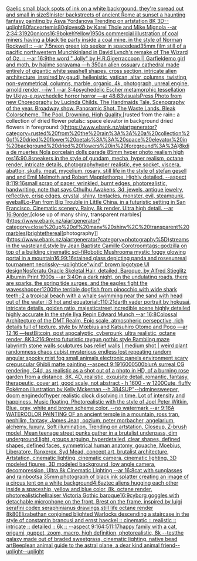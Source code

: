 [Gaelic,](https://www.ebank.nz/aiartgenerator?category=Gaelic%2C)[small black spots of ink on a white backrgound. they're spread out and small in size](https://www.ebank.nz/aiartgenerator?category=small%20black%20spots%20of%20ink%20on%20a%20white%20backrgound.%20they%27re%20spread%20out%20and%20small%20in%20size)[](https://www.ebank.nz/aiartgenerator?category=)[SInister backstreets of ancient Rome at sunset a haunting fantasy painting by Asya Yordanova Trending on artstation 8K 3D](https://www.ebank.nz/aiartgenerator?category=SInister%20backstreets%20of%20ancient%20Rome%20at%20sunset%20a%20haunting%20fantasy%20painting%20by%20Asya%20Yordanova%20Trending%20on%20artstation%208K%203D)[--uplight](https://www.ebank.nz/aiartgenerator?category=--uplight)[80](https://www.ebank.nz/aiartgenerator?category=80)[face](https://www.ebank.nz/aiartgenerator?category=face)[artemis](https://www.ebank.nz/aiartgenerator?category=artemis)[80](https://www.ebank.nz/aiartgenerator?category=80)[gloves](https://www.ebank.nz/aiartgenerator?category=gloves)[😱 by Karel Thole and Mike Mignola --ar 2:3](https://www.ebank.nz/aiartgenerator?category=%F0%9F%98%B1%20by%20Karel%20Thole%20and%20Mike%20Mignola%20--ar%202%3A3)[4:3](https://www.ebank.nz/aiartgenerator?category=4%3A3)[1920](https://www.ebank.nz/aiartgenerator?category=1920)[onions](https://www.ebank.nz/aiartgenerator?category=onions)[16:9](https://www.ebank.nz/aiartgenerator?category=16%3A9)[bokeh](https://www.ebank.nz/aiartgenerator?category=bokeh)[Yellow](https://www.ebank.nz/aiartgenerator?category=Yellow)[1950s commercial illustration of coal miners having a black tie party inside a coal mine, in the style of Norman Rockwell :: --ar 7:5](https://www.ebank.nz/aiartgenerator?category=1950s%20commercial%20illustration%20of%20coal%20miners%20having%20a%20black%20tie%20party%20inside%20a%20coal%20mine%2C%20in%20the%20style%20of%20Norman%20Rockwell%20%3A%3A%20--ar%207%3A5)[neon green job seeker in space](https://www.ebank.nz/aiartgenerator?category=neon%20green%20job%20seeker%20in%20space)[dead](https://www.ebank.nz/aiartgenerator?category=dead)[35mm film still of a pacific northwestern Munchkinland in David Lynch's remake of The Wizard of Oz. :: --ar 16:9](https://www.ebank.nz/aiartgenerator?category=35mm%20film%20still%20of%20a%20pacific%20northwestern%20Munchkinland%20in%20David%20Lynch%27s%20remake%20of%20The%20Wizard%20of%20Oz.%20%3A%3A%20--ar%2016%3A9)[the word " Jolly" by H.R.Giger](https://www.ebank.nz/aiartgenerator?category=the%20word%20%22%20Jolly%22%20by%20H.R.Giger)[raccoon || Garfield](https://www.ebank.nz/aiartgenerator?category=raccoon%20%7C%7C%20Garfield)[emo girl and moth, by hajime sorayama —h 350](https://www.ebank.nz/aiartgenerator?category=emo%20girl%20and%20moth%2C%20by%20hajime%20sorayama%20%E2%80%94h%20350)[an alien ossuary cathedral made entirely of gigantic white seashell shapes, cross section, intricate alien architecture, inspired by gaudi, hellenistic, vatican, altar, columns, twisting, non-symmetrical, columns, marble, organic, 4k, photograph, unreal engine, arnold render, --iw 1 --ar 3:4](https://www.ebank.nz/aiartgenerator?category=an%20alien%20ossuary%20cathedral%20made%20entirely%20of%20gigantic%20white%20seashell%20shapes%2C%20cross%20section%2C%20intricate%20alien%20architecture%2C%20inspired%20by%20gaudi%2C%20hellenistic%2C%20vatican%2C%20altar%2C%20columns%2C%20twisting%2C%20non-symmetrical%2C%20columns%2C%20marble%2C%20organic%2C%204k%2C%20photograph%2C%20unreal%20engine%2C%20arnold%20render%2C%20--iw%201%20--ar%203%3A4)[psychedelic Escher metamorphic tessellation by Ukiyo-e.psychedelic horror horror —ar 48:83](https://www.ebank.nz/aiartgenerator?category=psychedelic%20Escher%20metamorphic%20tessellation%20by%20Ukiyo-e.psychedelic%20horror%20horror%20%E2%80%94ar%2048%3A83)[visuals](https://www.ebank.nz/aiartgenerator?category=visuals)[Press Photo from new Choreography by Lucinda Childs. The Handmaids Tale. Scenography of the year. Broadway show. Panoramic Shot. The Waste Lands. Bleak Colorscheme. The Pool. Drowning. High Quality.](https://www.ebank.nz/aiartgenerator?category=Press%20Photo%20from%20new%20Choreography%20by%20Lucinda%20Childs.%20The%20Handmaids%20Tale.%20Scenography%20of%20the%20year.%20Broadway%20show.%20Panoramic%20Shot.%20The%20Waste%20Lands.%20Bleak%20Colorscheme.%20The%20Pool.%20Drowning.%20High%20Quality.)[rusted from the rain:: a collection of dried flower petals:: space elevator in background dried flowers in foreground::](https://www.ebank.nz/aiartgenerator?category=rusted%20from%20the%20rain%3A%3A%20a%20collection%20of%20dried%20flower%20petals%3A%3A%20space%20elevator%20in%20background%20dried%20flowers%20in%20foreground%3A%3A)[8k](https://www.ebank.nz/aiartgenerator?category=8k)[dia de muertes Nola porcelain dolls parade 85mm hyper photo realism high res](https://www.ebank.nz/aiartgenerator?category=dia%20de%20muertes%20Nola%20porcelain%20dolls%20parade%2085mm%20hyper%20photo%20realism%20high%20res)[16:9](https://www.ebank.nz/aiartgenerator?category=16%3A9)[0.8](https://www.ebank.nz/aiartgenerator?category=0.8)[sneakers in the style of gundam, mecha, hyper realism, octane render, intricate details, photography](https://www.ebank.nz/aiartgenerator?category=sneakers%20in%20the%20style%20of%20gundam%2C%20mecha%2C%20hyper%20realism%2C%20octane%20render%2C%20intricate%20details%2C%20photography)[hyper realistic, eye socket, viscera, abattoir, skulls, meat, mycelium, rosary, still life in the style of stefan gesell and and Emil Melmoth and Robert Mapplethorpe. Highly detailed.  --aspect 8:11](https://www.ebank.nz/aiartgenerator?category=hyper%20realistic%2C%20eye%20socket%2C%20viscera%2C%20abattoir%2C%20skulls%2C%20meat%2C%20mycelium%2C%20rosary%2C%20still%20life%20in%20the%20style%20of%20stefan%20gesell%20and%20and%20Emil%20Melmoth%20and%20Robert%20Mapplethorpe.%20Highly%20detailed.%20%20--aspect%208%3A11)[9:16](https://www.ebank.nz/aiartgenerator?category=9%3A16)[small scrap of paper, wrinkled, burnt edges, photorealistic, handwriting, note that says Cthulhu Awakens, 3d, jewels, antique jewelry, reflective, crisp edges, crystal, shiny, tentacles, monster, evil, steampunk, eyeball](https://www.ebank.nz/aiartgenerator?category=small%20scrap%20of%20paper%2C%20wrinkled%2C%20burnt%20edges%2C%20photorealistic%2C%20handwriting%2C%20note%20that%20says%20Cthulhu%20Awakens%2C%203d%2C%20jewels%2C%20antique%20jewelry%2C%20reflective%2C%20crisp%20edges%2C%20crystal%2C%20shiny%2C%20tentacles%2C%20monster%2C%20evil%2C%20steampunk%2C%20eyeball)[Lo-Pan from Big Trouble in Little China, in a futuristic setting in San Francisco. Cinematic scenery. Rainy. 8k render. Ultra high detail. --ar 16:9](https://www.ebank.nz/aiartgenerator?category=Lo-Pan%20from%20Big%20Trouble%20in%20Little%20China%2C%20in%20a%20futuristic%20setting%20in%20San%20Francisco.%20Cinematic%20scenery.%20Rainy.%208k%20render.%20Ultra%20high%20detail.%20--ar%2016%3A9)[order.](https://www.ebank.nz/aiartgenerator?category=order.)[close up of many shiny, transparent marbles](https://www.ebank.nz/aiartgenerator?category=close%20up%20of%20many%20shiny%2C%20transparent%20marbles)[bright](https://www.ebank.nz/aiartgenerator?category=bright)[ethereal](https://www.ebank.nz/aiartgenerator?category=ethereal)[photography]](https://www.ebank.nz/aiartgenerator?category=photography%5D)[streams in the wasteland,style by Jean Baptiste Camille Corot](https://www.ebank.nz/aiartgenerator?category=streams%20in%20the%20wasteland%2Cstyle%20by%20Jean%20Baptiste%20Camille%20Corot)[room](https://www.ebank.nz/aiartgenerator?category=room)[tags::](https://www.ebank.nz/aiartgenerator?category=tags%3A%3A)[godzilla on top of a building cinematic sci-fi](https://www.ebank.nz/aiartgenerator?category=godzilla%20on%20top%20of%20a%20building%20cinematic%20sci-fi)[Robotic Mushroom](https://www.ebank.nz/aiartgenerator?category=Robotic%20Mushroom)[a mystic foggy glowing portal in a mountain](https://www.ebank.nz/aiartgenerator?category=a%20mystic%20foggy%20glowing%20portal%20in%20a%20mountain)[16:9](https://www.ebank.nz/aiartgenerator?category=16%3A9)[9:16](https://www.ebank.nz/aiartgenerator?category=9%3A16)[stained glass depicting panda and roses](https://www.ebank.nz/aiartgenerator?category=stained%20glass%20depicting%20panda%20and%20roses)[unreal tournament necris](https://www.ebank.nz/aiartgenerator?category=unreal%20tournament%20necris)[sky](https://www.ebank.nz/aiartgenerator?category=sky)[--uplight](https://www.ebank.nz/aiartgenerator?category=--uplight)[ice](https://www.ebank.nz/aiartgenerator?category=ice)["wind" brown logotype UI design](https://www.ebank.nz/aiartgenerator?category=%22wind%22%20brown%20logotype%20UI%20design)[Nosferatu Oracle Skeletal Hair, detailed, Baroque, by Alfred Stieglitz Albumin Print 1900s --ar 3:4](https://www.ebank.nz/aiartgenerator?category=Nosferatu%20Oracle%20Skeletal%20Hair%2C%20detailed%2C%20Baroque%2C%20by%20Alfred%20Stieglitz%20Albumin%20Print%201900s%20--ar%203%3A4)[On a dark night, on the undulating roads, there are sparks, the spring tide surges, and the eagles fight the waves](https://www.ebank.nz/aiartgenerator?category=On%20a%20dark%20night%2C%20on%20the%20undulating%20roads%2C%20there%20are%20sparks%2C%20the%20spring%20tide%20surges%2C%20and%20the%20eagles%20fight%20the%20waves)[shopper](https://www.ebank.nz/aiartgenerator?category=shopper)[1200](https://www.ebank.nz/aiartgenerator?category=1200)[the terrible dogfish from pinocchio with wide shark teeth::2 a tropical beach with a whale swimming near the sand with head out of the water ::3 hot and equatorial::1](https://www.ebank.nz/aiartgenerator?category=the%20terrible%20dogfish%20from%20pinocchio%20with%20wide%20shark%20teeth%3A%3A2%20a%20tropical%20beach%20with%20a%20whale%20swimming%20near%20the%20sand%20with%20head%20out%20of%20the%20water%20%3A%3A3%20hot%20and%20equatorial%3A%3A1)[10:21](https://www.ebank.nz/aiartgenerator?category=10%3A21)[darth vader portrait by hokusai, intricate details, golden ratio, majestic](https://www.ebank.nz/aiartgenerator?category=darth%20vader%20portrait%20by%20hokusai%2C%20intricate%20details%2C%20golden%20ratio%2C%20majestic)[street,](https://www.ebank.nz/aiartgenerator?category=street%2C)[incredible scene highly detailed highly accurate In the style Ilya Repin Edward Munch --ar 16:8](https://www.ebank.nz/aiartgenerator?category=incredible%20scene%20highly%20detailed%20highly%20accurate%20In%20the%20style%20Ilya%20Repin%20Edward%20Munch%20--ar%2016%3A8)[Colossal Architecture of the DMT Realm, Epic scale, atmospheric persepctive, rich details full of texture, style by Mœbius and Katsuhiro Otomo and Pogo —ar 12:16 —test](https://www.ebank.nz/aiartgenerator?category=Colossal%20Architecture%20of%20the%20DMT%20Realm%2C%20Epic%20scale%2C%20atmospheric%20persepctive%2C%20rich%20details%20full%20of%20texture%2C%20style%20by%20M%C5%93bius%20and%20Katsuhiro%20Otomo%20and%20Pogo%20%E2%80%94ar%2012%3A16%20%E2%80%94test)[Bitcoin, post apocalyptic, cyberpunk, ultra realistic, octane render, 8K](https://www.ebank.nz/aiartgenerator?category=Bitcoin%2C%20post%20apocalyptic%2C%20cyberpunk%2C%20ultra%20realistic%2C%20octane%20render%2C%208K)[3:2](https://www.ebank.nz/aiartgenerator?category=3%3A2)[16:9](https://www.ebank.nz/aiartgenerator?category=16%3A9)[retro futuristic raygun gothic style Rambling maze labyrinth stone walls sculptures bas relief walls | medium  shot | weird plant randomness chaos  cubist mysterious endless lost repeating random angular spooky mist fog small animals electronic panels environment scary crepuscular Ghibli matte painting --aspect 9:19](https://www.ebank.nz/aiartgenerator?category=retro%20futuristic%20raygun%20gothic%20style%20Rambling%20maze%20labyrinth%20stone%20walls%20sculptures%20bas%20relief%20walls%20%7C%20medium%20%20shot%20%7C%20weird%20plant%20randomness%20chaos%20%20cubist%20mysterious%20endless%20lost%20repeating%20random%20angular%20spooky%20mist%20fog%20small%20animals%20electronic%20panels%20environment%20scary%20crepuscular%20Ghibli%20matte%20painting%20--aspect%209%3A19)[16000](https://www.ebank.nz/aiartgenerator?category=16000)[500](https://www.ebank.nz/aiartgenerator?category=500)[blur](https://www.ebank.nz/aiartgenerator?category=blur)[A surreal CG rendering, C4d, as realistic as a shot out of a photo in HD, of a burning rose garden from a distance, 8K, 4D, realistic, exquisite detail, romantic, fantasy, therapeutic, cover art, good scale, not abstract - h 1600 - w 1200](https://www.ebank.nz/aiartgenerator?category=A%20surreal%20CG%20rendering%2C%20C4d%2C%20as%20realistic%20as%20a%20shot%20out%20of%20a%20photo%20in%20HD%2C%20of%20a%20burning%20rose%20garden%20from%20a%20distance%2C%208K%2C%204D%2C%20realistic%2C%20exquisite%20detail%2C%20romantic%2C%20fantasy%2C%20therapeutic%2C%20cover%20art%2C%20good%20scale%2C%20not%20abstract%20-%20h%201600%20-%20w%201200)[Cute, fluffy Pokémon illustration by Kelly Mckernan --h 384](https://www.ebank.nz/aiartgenerator?category=Cute%2C%20fluffy%20Pok%C3%A9mon%20illustration%20by%20Kelly%20Mckernan%20--h%20384)[SUP"](https://www.ebank.nz/aiartgenerator?category=SUP%22)[--hd](https://www.ebank.nz/aiartgenerator?category=--hd)[minesweeper, doom engine](https://www.ebank.nz/aiartgenerator?category=minesweeper%2C%20doom%20engine)[dof](https://www.ebank.nz/aiartgenerator?category=dof)[hyper realistic clock disolving in time. Lot of intensity and happiness. Music floating. Photorealistic with the style of Joel Peter Witkin. Blue, gray, white and brown scheme color. --no watermark --ar 9:16](https://www.ebank.nz/aiartgenerator?category=hyper%20realistic%20clock%20disolving%20in%20time.%20Lot%20of%20intensity%20and%20happiness.%20Music%20floating.%20Photorealistic%20with%20the%20style%20of%20Joel%20Peter%20Witkin.%20Blue%2C%20gray%2C%20white%20and%20brown%20scheme%20color.%20--no%20watermark%20--ar%209%3A16)[A WATERCOLOR PAINTING OF an ancient temple in a mountain, ross tran, nephilim, fantasy, James Jean, oozium, peter morbacher, angelarium, alchemy, luxury, Soft illumination, Trending on artstation, Closeup, Z-brush model, Mean teenage street punks gather in a brutalist underpass, dim underground light, groups arguing, hyperdetailed, clear shapes, defined shapes, defined faces, symmetrical human anatomy, gouache, Moebius, Liberatore, Ranxerox, Syd Mead, concept art, brutalist architecture, Artstation, cinematic lighting, cinematic camera, cinematic lighting, 3D modeled figures, 3D modeled background, low angle camera, decompression, Ultra 8k Cinematic Lighting --ar 16:8](https://www.ebank.nz/aiartgenerator?category=A%20WATERCOLOR%20PAINTING%20OF%20an%20ancient%20temple%20in%20a%20mountain%2C%20ross%20tran%2C%20nephilim%2C%20fantasy%2C%20James%20Jean%2C%20oozium%2C%20peter%20morbacher%2C%20angelarium%2C%20alchemy%2C%20luxury%2C%20Soft%20illumination%2C%20Trending%20on%20artstation%2C%20Closeup%2C%20Z-brush%20model%2C%20Mean%20teenage%20street%20punks%20gather%20in%20a%20brutalist%20underpass%2C%20dim%20underground%20light%2C%20groups%20arguing%2C%20hyperdetailed%2C%20clear%20shapes%2C%20defined%20shapes%2C%20defined%20faces%2C%20symmetrical%20human%20anatomy%2C%20gouache%2C%20Moebius%2C%20Liberatore%2C%20Ranxerox%2C%20Syd%20Mead%2C%20concept%20art%2C%20brutalist%20architecture%2C%20Artstation%2C%20cinematic%20lighting%2C%20cinematic%20camera%2C%20cinematic%20lighting%2C%203D%20modeled%20figures%2C%203D%20modeled%20background%2C%20low%20angle%20camera%2C%20decompression%2C%20Ultra%208k%20Cinematic%20Lighting%20--ar%2016%3A8)[cat with sunglasses and rainboots](https://www.ebank.nz/aiartgenerator?category=cat%20with%20sunglasses%20and%20rainboots)[a 35mm photograph of black ink splatter creating an image of a circus tent on a white background](https://www.ebank.nz/aiartgenerator?category=a%2035mm%20photograph%20of%20black%20ink%20splatter%20creating%20an%20image%20of%20a%20circus%20tent%20on%20a%20white%20background)[4:6](https://www.ebank.nz/aiartgenerator?category=4%3A6)[](https://www.ebank.nz/aiartgenerator?category=)[aztec aliens hugging each other inside a spaceship, yellow and blue color, 8k, octane render, photorealistic](https://www.ebank.nz/aiartgenerator?category=aztec%20aliens%20hugging%20each%20other%20inside%20a%20spaceship%2C%20yellow%20and%20blue%20color%2C%208k%2C%20octane%20render%2C%20photorealistic)[hellraiser Victoria Gothic baroque](https://www.ebank.nz/aiartgenerator?category=hellraiser%20Victoria%20Gothic%20baroque)[16:9](https://www.ebank.nz/aiartgenerator?category=16%3A9)[cyborg goggles with detachable microphone on the front, Brest on the frame, inspired by luigi serafini codex seraphinianus drawings,still life octane render 8k](https://www.ebank.nz/aiartgenerator?category=cyborg%20goggles%20with%20detachable%20microphone%20on%20the%20front%2C%20Brest%20on%20the%20frame%2C%20inspired%20by%20luigi%20serafini%20codex%20seraphinianus%20drawings%2Cstill%20life%20octane%20render%208k)[80](https://www.ebank.nz/aiartgenerator?category=80)[Elizabethan conjoined  blighted Warlocks descending a staircase in the style of constantin brancusi and ernst haeckel :: cinematic :: realistic :: intricate :: detailed :: 6k :: --aspect 9:16](https://www.ebank.nz/aiartgenerator?category=Elizabethan%20conjoined%20%20blighted%20Warlocks%20descending%20a%20staircase%20in%20the%20style%20of%20constantin%20brancusi%20and%20ernst%20haeckel%20%3A%3A%20cinematic%20%3A%3A%20realistic%20%3A%3A%20intricate%20%3A%3A%20detailed%20%3A%3A%206k%20%3A%3A%20--aspect%209%3A16)[4:5](https://www.ebank.nz/aiartgenerator?category=4%3A5)[11:17](https://www.ebank.nz/aiartgenerator?category=11%3A17)[happy family with a cat, origami, puppet, zoom, macro, high definition, photorealistic, 8k --test](https://www.ebank.nz/aiartgenerator?category=happy%20family%20with%20a%20cat%2C%20origami%2C%20puppet%2C%20zoom%2C%20macro%2C%20high%20definition%2C%20photorealistic%2C%208k%20--test)[the galaxy made out of braded sweetgrass, cinematic lighting, native bead art](https://www.ebank.nz/aiartgenerator?category=the%20galaxy%20made%20out%20of%20braded%20sweetgrass%2C%20cinematic%20lighting%2C%20native%20bead%20art)[Beeple](https://www.ebank.nz/aiartgenerator?category=Beeple)[an animal guide to the astral plane, a dear kind animal friend](https://www.ebank.nz/aiartgenerator?category=an%20animal%20guide%20to%20the%20astral%20plane%2C%20a%20dear%20kind%20animal%20friend)[--uplight](https://www.ebank.nz/aiartgenerator?category=--uplight)[--uplight](https://www.ebank.nz/aiartgenerator?category=--uplight)